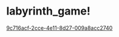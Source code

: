 # labyrinth_game!
[9c716acf-2cce-4e11-8d27-009a8acc2740](https://user-images.githubusercontent.com/72892818/135448961-6a3cb8b3-3cf6-4503-8fe1-44b9ef6b25d7.jpg)
